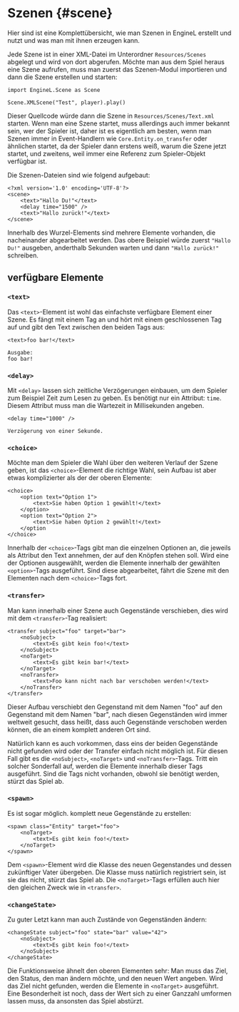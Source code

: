 # Szenen {#scene}

Hier sind ist eine Komplettübersicht, wie man Szenen in EngineL erstellt und nutzt und was man mit
ihnen erzeugen kann.

Jede Szene ist in einer XML-Datei im Unterordner `Resources/Scenes` abgelegt und wird von dort
abgerufen. Möchte man aus dem Spiel heraus eine Szene aufrufen, muss man zuerst das Szenen-Modul
importieren und dann die Szene erstellen und starten:

    import EngineL.Scene as Scene

    Scene.XMLScene("Test", player).play()

Dieser Quellcode würde dann die Szene in `Resources/Scenes/Text.xml` starten. Wenn man eine Szene
startet, muss allerdings auch immer bekannt sein, wer der Spieler ist, daher ist es eigentlich am
besten, wenn man Szenen immer in Event-Handlern wie `Core.Entity.on_transfer` oder ähnlichen startet,
da der Spieler dann erstens weiß, warum die Szene jetzt startet, und zweitens, weil immer eine
Referenz zum Spieler-Objekt verfügbar ist.

Die Szenen-Dateien sind wie folgend aufgebaut:

    <?xml version='1.0' encoding='UTF-8'?>
    <scene>
        <text>"Hallo Du!"</text>
        <delay time="1500" />
        <text>"Hallo zurück!"</text>
    </scene>

Innerhalb des Wurzel-Elements sind mehrere Elemente vorhanden, die nacheinander abgearbeitet werden.
Das obere Beispiel würde zuerst `"Hallo Du!"` ausgeben, anderthalb Sekunden warten und dann `"Hallo
zurück!"` schreiben.

## verfügbare Elemente

### `<text>`

Das `<text>`-Element ist wohl das einfachste verfügbare Element einer Szene. Es fängt mit einem Tag
an und hört mit einem geschlossenen Tag auf und gibt den Text zwischen den beiden Tags aus:

    <text>foo bar!</text>

    Ausgabe:
    foo bar!

### `<delay>`

Mit `<delay>` lassen sich zeitliche Verzögerungen einbauen, um dem Spieler zum Beispiel Zeit zum
Lesen zu geben. Es benötigt nur ein Attribut: `time`. Diesem Attribut muss man die Wartezeit in
Millisekunden angeben.

    <delay time="1000" />

    Verzögerung von einer Sekunde.

### `<choice>`

Möchte man dem Spieler die Wahl über den weiteren Verlauf der Szene geben, ist das `<choice>`-Element
die richtige Wahl, sein Aufbau ist aber etwas komplizierter als der der oberen Elemente:

    <choice>
        <option text="Option 1">
            <text>Sie haben Option 1 gewählt!</text>
        </option>
        <option text="Option 2">
            <text>Sie haben Option 2 gewählt!</text>
        </option
    </choice>

Innerhalb der `<choice>`-Tags gibt man die einzelnen Optionen an, die jeweils als Attribut den Text
annehmen, der auf den Knöpfen stehen soll. Wird eine der Optionen ausgewählt, werden die Elemente
innerhalb der gewählten `<option>`-Tags ausgeführt. Sind diese abgearbeitet, fährt die Szene mit
den Elementen nach dem `<choice>`-Tags fort.

### `<transfer>`

Man kann innerhalb einer Szene auch Gegenstände verschieben, dies wird mit dem `<transfer>`-Tag
realisiert:

    <transfer subject="foo" target="bar">
        <noSubject>
            <text>Es gibt kein foo!</text>
        </noSubject>
        <noTarget>
            <text>Es gibt kein bar!</text>
        </noTarget>
        <noTransfer>
            <text>Foo kann nicht nach bar verschoben werden!</text>
        </noTransfer>
    </transfer>

Dieser Aufbau verschiebt den Gegenstand mit dem Namen "foo" auf den Gegenstand mit dem Namen "bar", nach
diesen Gegenständen wird immer weltweit gesucht, dass heißt, dass auch Gegenstände verschoben werden
können, die an einem komplett anderen Ort sind.

Natürlich kann es auch vorkommen, dass eins der beiden Gegenstände nicht gefunden wird oder der
Transfer einfach nicht möglich ist. Für diesen Fall gibt es die `<noSubject>`, `<noTarget>` und
`<noTransfer>`-Tags. Tritt ein solcher Sonderfall auf, werden die Elemente innerhalb dieser Tags
ausgeführt. Sind die Tags nicht vorhanden, obwohl sie benötigt werden, stürzt das Spiel ab.

### `<spawn>`

Es ist sogar möglich. komplett neue Gegenstände zu erstellen:

    <spawn class="Entity" target="foo">
        <noTarget>
            <text>Es gibt kein foo!</text>
        </noTarget>
    </spawn>

Dem `<spawn>`-Element wird die Klasse des neuen Gegenstandes und dessen zukünftiger Vater übergeben.
Die Klasse muss natürlich registriert sein, ist sie das nicht, stürzt das Spiel ab. Die `<noTarget>`-Tags
erfüllen auch hier den gleichen Zweck wie in `<transfer>`.

### `<changeState>`

Zu guter Letzt kann man auch Zustände von Gegenständen ändern:

    <changeState subject="foo" state="bar" value="42">
        <noSubject>
            <text>Es gibt kein foo!</text>
        </noSubject>
    </changeState>

Die Funktionsweise ähnelt den oberen Elementen sehr: Man muss das Ziel, den Status, den man ändern
möchte, und den neuen Wert angeben. Wird das Ziel nicht gefunden, werden die Elemente in `<noTarget>`
ausgeführt. Eine Besonderheit ist noch, dass der Wert sich zu einer Ganzzahl umformen lassen muss,
da ansonsten das Spiel abstürzt.